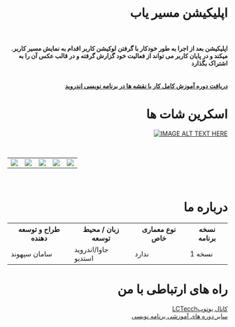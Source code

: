 
<div align="right">

# اپلیکیشن مسیر یاب
</br>


<h4>.اپلیکیشن بعد از اجرا به طور خودکار با گرفتن لوکیشن کاربر اقدام به نمایش مسیر کاربر میکند و در پایان کاربر می تواند از فعالیت خود گزارش گرفته و در قالب عکس آن را به اشتراک بگذارد</h4>
</br>  <a href="https://faranesh.com/author/samansepahvand"><b>
دریافت دوره آموزش کامل کار با نقشه ها در برنامه نویسی اندروید
</b></a></br>


# اسکرین شات ها



[![IMAGE ALT TEXT HERE]()](https://www.youtube.com/watch?v=UCAB72ugAZ09MfEONwCJX8Mg)

<br>

<table>
<tr>
<td><img src="http://s16.picofile.com/file/8412023768/Screenshot_20201027_151751_TracerApp.jpg"></td>
<td><img src="http://s17.picofile.com/file/8412023718/Screenshot_20201027_151638_TracerApp.jpg"></td>
<td><img src="http://s17.picofile.com/file/8412023692/Screenshot_20201018_153005_TracerApp.jpg"></td>
<td><img src="http://s17.picofile.com/file/8412023826/Screenshot_20201027_151852_TracerApp.jpg"></td>
<td><img src="http://s16.picofile.com/file/8412023792/Screenshot_20201027_151836_TracerApp.jpg"></td>
</tr>
</table>
</br>

# درباره ما

<center>

<table width="%100">
<tr>
<th>طراح و توسعه دهنده</th>
<th>زبان  / محیط توسعه</th>
<th>نوع معماری خاص</th>
<th>نسخه برنامه</th>
</tr>
<tr>
<td>سامان سپهوند</td>
<td>جاوا/اندروید استدیو</td>
<td>ندارد</td>
<td>نسخه 1</td>
</tr>
</table>
</center>


# راه های ارتباطی با من
<a href="http://www.youtube.com/channel/UCAB72ugAZ09MfEONwCJX8Mg">
LCTecchکانال یوتوب
</a>

</br>
<a href="https://faranesh.com/author/samansepahvand">
سایر دوره های آموزشی برنامه نویسی 
</a>

</div>






